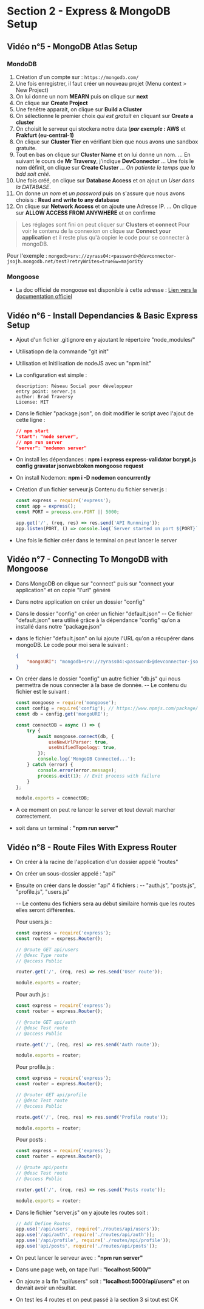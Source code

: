 # Section 2 - Express & MongoDB Setup

## Vidéo n°5 - MongoDB Atlas Setup

### MondoDB

1. Création d'un compte sur : `https://mongodb.com/`
2. Une fois enregistrer, il faut créer un nouveau projet (Menu context > New Project)
3. On lui donne un nom **MEARN** puis on clique sur **next**
4. On clique sur **Create Project**
5. Une fenêtre apparait, on clique sur **Build a Cluster**
6. On sélectionne le premier choix _qui est gratuit_ en cliquant sur **Create a cluster**
7. On choisit le serveur qui stockera notre data (**_par exemple :_ AWS** et **Frakfurt (eu-central-1)**
8. On clique sur **Cluster Tier** en vérifiant bien que nous avons une sandbox gratuite.
9. Tout en bas on clique sur **Cluster Name** et on lui donne un nom.
   ... En suivant le cours de **Mr Traversy**, j'indique **DevConnector**
   ... Une fois le nom définit, on clique sur **Create Cluster**
   ... _On patiente le temps que la bdd soit créé_.
10. Une fois créé, on clique sur **Database Access** et on ajout un _User dans la DATABASE_.
11. On donne _un nom_ et _un password_ puis on s'assure que nous avons choisis : **Read and write to any database**
12. On clique sur **Network Access** et on ajoute une Adresse IP.
    ... On clique sur **ALLOW ACCESS FROM ANYWHERE** et on confirme

> Les réglages sont fini on peut cliquer sur **Clusters** et **connect**
> Pour voir le contenu de la connexion on clique sur **Connect your application** et il reste plus qu'à copier le code pour se connecter à mongoDB.

Pour l'exemple : `mongodb+srv://zyrass04:<password>@devconnector-jsojh.mongodb.net/test?retryWrites=true&w=majority`

### Mongoose

-   La doc officiel de mongoose est disponible à cette adresse : [Lien vers la documentation officiel](https://mongoosejs.com/)

## Vidéo n°6 - Install Dependancies & Basic Express Setup

-   Ajout d'un fichier .gitignore en y ajoutant le répertoire "node_modules/"
-   Utilisatiopn de la commande "git init"
-   Utilisation et Initilisation de nodeJS avec un "npm init"
-   La configuration est simple :

    ```
    description: Réseau Social pour développeur
    entry point: server.js
    author: Brad Traversy
    License: MIT
    ```

-   Dans le fichier "package.json", on doit modifier le script avec l'ajout de cette ligne :

    ```json
    // npm start
    "start": "node server",
    // npm run server
    "server": "nodemon server"
    ```

-   On install les dépendances : **npm i express express-validator bcrypt.js config gravatar jsonwebtoken mongoose request**
-   On install Nodemon: **npm i -D nodemon concurrently**

-   Création d'un fichier serveur.js
    Contenu du fichier server.js :

    ```js
    const express = require('express');
    const app = express();
    const PORT = process.env.PORT || 5000;

    app.get('/', (req, res) => res.send('API Runnning'));
    app.listen(PORT, () => console.log(`Server started on port ${PORT}`));
    ```

-   Une fois le fichier créer dans le terminal on peut lancer le server

## Vidéo n°7 - Connecting To MongoDB with Mongoose

-   Dans MongoDB on clique sur "connect" puis sur "connect your application" et on copie "l'url" généré

-   Dans notre application on créer un dossier "config"
-   Dans le dossier "config" on créer un fichier "default.json"
    -- Ce fichier "default.json" sera utilisé grâce à la dépendance "config" qu'on a installé dans notre "package.json"

-   dans le fichier "default.json" on lui ajoute l'URL qu'on a récupérer dans mongoDB. Le code pour moi sera le suivant :

    ```json
    {
    	"mongoURI": "mongodb+srv://zyrass04:<password>@devconnector-jsojh.mongodb.net/test?retryWrites=true&w=majority"
    }
    ```

-   On créer dans le dossier "config" un autre fichier "db.js" qui nous permettra de nous connecter à la base de donnée.
    -- Le contenu du fichier est le suivant :

    ```js
    const mongoose = require('mongoose');
    const config = require('config'); // https://www.npmjs.com/package/config
    const db = config.get('mongoURI');

    const connectDB = async () => {
    	try {
    		await mongoose.connect(db, {
    			useNewUrlParser: true,
    			useUnifiedTopology: true,
    		});
    		console.log('MongoDB Connected...');
    	} catch (error) {
    		console.error(error.message);
    		process.exit(1); // Exit process with failure
    	}
    };

    module.exports = connectDB;
    ```

-   A ce moment on peut re lancer le server et tout devrait marcher correctement.
-   soit dans un terminal : **"npm run server"**

## Vidéo n°8 - Route Files With Express Router

-   On créer à la racine de l'application d'un dossier appelé "routes"
-   On créer un sous-dossier appelé : "api"
-   Ensuite on créer dans le dossier "api" 4 fichiers :
    -- "auth.js", "posts.js", "profile.js", "users.js"

    -- Le contenu des fichiers sera au début similaire hormis que les routes elles seront différentes.

    Pour users.js :

    ```js
    const express = require('express');
    const router = express.Router();

    // @route GET api/users
    // @desc Type route
    // @access Public

    router.get('/', (req, res) => res.send('User route'));

    module.exports = router;
    ```

    Pour auth.js :

    ```js
    const express = require('express');
    const router = express.Router();

    // @route GET api/auth
    // @desc Test route
    // @access Public

    route.get('/', (req, res) => res.send('Auth route'));

    module.exports = router;
    ```

    Pour profile.js :

    ```js
    const express = require('express');
    const router = express.Router();

    // @router GET api/profile
    // @desc Test route
    // @access Public

    route.get('/', (req, res) => res.send('Profile route'));

    module.exports = router;
    ```

    Pour posts :

    ```js
    const express = require('express');
    const router = express.Router();

    // @route api/posts
    // @desc Test route
    // @access Public

    router.get('/', (req, res) => res.send('Posts route'));

    module.exports = router;
    ```

-   Dans le fichier "server.js" on y ajoute les routes soit :

    ```js
    // Add Define Routes
    app.use('/api/users', require('./routes/api/users'));
    app.use('/api/auth', require('./routes/api/auth'));
    app.use('/api/profile', require('./routes/api/profile'));
    app.use('api/posts', require('./routes/api/posts'));
    ```

-   On peut lancer le serveur avec : **"npm run server"**
-   Dans une page web, on tape l'url : **"localhost:5000/"**
-   On ajoute a la fin "api/users" soit : **"localhost:5000/api/users"** et on devrait avoir un résultat.
-   On test les 4 routes et on peut passé à la section 3 si tout est OK
